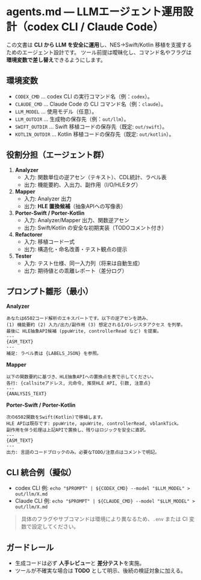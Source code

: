 # agents.md — LLMエージェント運用設計（codex CLI / Claude Code）

この文書は **CLI から LLM を安全に運用**し、NES→Swift/Kotlin 移植を支援するためのエージェント設計です。
ツール前提は曖昧化し、コマンド名やフラグは **環境変数で差し替え**できるようにします。

## 環境変数
- `CODEX_CMD`   … codex CLI の実行コマンド名（例：`codex`）。
- `CLAUDE_CMD`  … Claude Code の CLI コマンド名（例：`claude`）。
- `LLM_MODEL`   … 使用モデル（任意）。
- `LLM_OUTDIR`  … 生成物の保存先（例：`out/llm`）。
- `SWIFT_OUTDIR` … Swift 移植コードの保存先（既定: `out/swift`）。
- `KOTLIN_OUTDIR` … Kotlin 移植コードの保存先（既定: `out/kotlin`）。

## 役割分担（エージェント群）
1. **Analyzer**  
   - 入力: 関数単位の逆アセン（テキスト）、CDL統計、ラベル表  
   - 出力: 機能要約、入出力、副作用（I/O/HLEタグ）
2. **Mapper**  
   - 入力: Analyzer 出力  
   - 出力: **HLE 置換候補**（抽象APIへの写像表）
3. **Porter-Swift / Porter-Kotlin**  
   - 入力: Analyzer/Mapper 出力、関数逆アセン  
   - 出力: Swift/Kotlin の安全な初期実装（TODOコメント付き）
4. **Refactorer**  
   - 入力: 移植コード一式  
   - 出力: 構造化・命名改善・テスト観点の提示
5. **Tester**  
   - 入力: テスト仕様、同一入力列（将来は自動生成）  
   - 出力: 期待値との乖離レポート（差分ログ）

## プロンプト雛形（最小）
**Analyzer**
```
あなたは6502コード解析のエキスパートです。以下の逆アセンを読み、
(1) 機能要約 (2) 入力/出力/副作用 (3) 想定されるI/Oレジスタアクセス を列挙。
最後に HLE抽象API候補 (ppuWrite, controllerRead など) を提案。
---
{ASM_TEXT}
---
補足: ラベル表は {LABELS_JSON} を参照。
```

**Mapper**
```
以下の関数要約に基づき、HLE抽象APIへの置換点を表で示してください。
各行: {callsiteアドレス, 元命令, 推奨HLE API, 引数, 注意点}
---
{ANALYSIS_TEXT}
```

**Porter-Swift / Porter-Kotlin**
```
次の6502関数をSwift(Kotlin)で移植します。
HLE APIは既存です: ppuWrite, apuWrite, controllerRead, vblankTick。
副作用を伴う処理は上記APIで置換し、残りはロジックを安全に直訳。
---
{ASM_TEXT}
---
出力: 言語のコードブロックのみ。必要なTODO/注意点はコメントで明記。
```

## CLI 統合例（擬似）
- codex CLI 例: `echo "$PROMPT" | ${CODEX_CMD} --model "$LLM_MODEL" > out/llm/X.md`
- Claude CLI 例: `echo "$PROMPT" | ${CLAUDE_CMD} --model "$LLM_MODEL" > out/llm/X.md`

> 具体のフラグやサブコマンドは環境により異なるため、`.env` または CI 変数で設定してください。

## ガードレール
- 生成コードは必ず **人手レビュー**と **差分テスト**を実施。
- ツールが不確実な場合は **TODO** として明示、後続の検証対象に加える。
